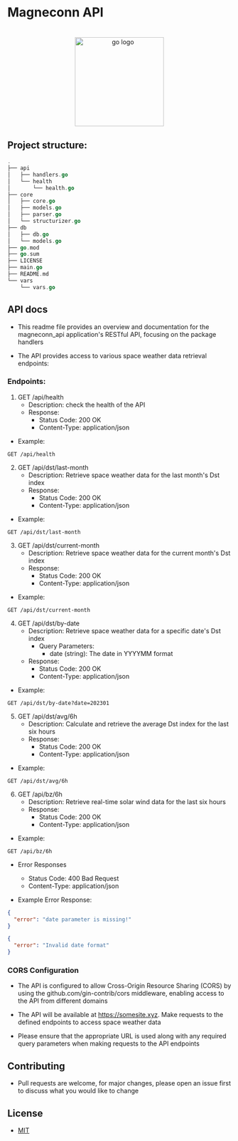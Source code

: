# Magneconn API
#

<div align="center">
  <img src="https://cdn.jsdelivr.net/gh/devicons/devicon/icons/go/go-original.svg" height="200" alt="go logo"  />
</div>

###

## Project structure:

```go
.
├── api
│   ├── handlers.go
│   └── health
│       └── health.go
├── core
│   ├── core.go
│   ├── models.go
│   ├── parser.go
│   └── structurizer.go
├── db
│   ├── db.go
│   └── models.go
├── go.mod
├── go.sum
├── LICENSE
├── main.go
├── README.md
└── vars
    └── vars.go
```

## API docs

- This readme file provides an overview and documentation for the magneconn_api application's RESTful API, 
  focusing on the package handlers

- The API provides access to various space weather data retrieval endpoints:

### Endpoints:

1. GET /api/health
	- Description: check the health of the API
	- Response:
		- Status Code: 200 OK
		- Content-Type: application/json 
- Example:
```http
GET /api/health
```

2. GET /api/dst/last-month
	- Description: Retrieve space weather data for the last month's Dst index
	- Response:
		- Status Code: 200 OK
		- Content-Type: application/json
- Example:
```http
GET /api/dst/last-month
```

3. GET /api/dst/current-month
	- Description: Retrieve space weather data for the current month's Dst index
	- Response:
		- Status Code: 200 OK
		- Content-Type: application/json
- Example:
```http
GET /api/dst/current-month
```

4. GET /api/dst/by-date
	- Description: Retrieve space weather data for a specific date's Dst index
		- Query Parameters:
			- date (string): The date in YYYYMM format
	- Response:
		- Status Code: 200 OK
		- Content-Type: application/json
- Example:
```http
GET /api/dst/by-date?date=202301
```

5. GET /api/dst/avg/6h
	- Description: Calculate and retrieve the average Dst index for the last six hours
	- Response:
		- Status Code: 200 OK
		- Content-Type: application/json
- Example:
```http
GET /api/dst/avg/6h
```

6. GET /api/bz/6h
	- Description: Retrieve real-time solar wind data for the last six hours
	- Response:
	    - Status Code: 200 OK
	    - Content-Type: application/json
- Example:
```http
GET /api/bz/6h
```
- Error Responses
    - Status Code: 400 Bad Request
    - Content-Type: application/json

- Example Error Response:
```json
{
  "error": "date parameter is missing!"
}
```

```json
{
  "error": "Invalid date format"
}
```

### CORS Configuration

- The API is configured to allow Cross-Origin Resource Sharing (CORS) by using the github.com/gin-contrib/cors middleware, enabling access to the API from different domains

- The API will be available at https://somesite.xyz. Make requests to the defined endpoints to access space weather data

- Please ensure that the appropriate URL is used along with any required query parameters when making requests to the API endpoints

## Contributing

- Pull requests are welcome, for major changes, please open an issue first to
  discuss what you would like to change

## License

- [MIT](https://choosealicense.com/licenses/mit/)
